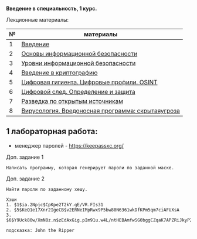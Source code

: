 **Введение в специальность, 1 курс.**

Лекционные материалы: 

| №   | материалы                                                                                                                                                                                                                                                                                                                                                      |
|-----|----------------------------------------------------------------------------------------------------------------------------------------------------------------------------------------------------------------------------------------------------------------------------------------------------------------------------------------------------------------|
| 1   | [Введение](https://github.com/itsecd/introduction-infosec/blob/main/lectures/1%20-%20%D0%92%D0%B2%D0%B5%D0%B4%D0%B5%D0%BD%D0%B8%D0%B5.pdf)                                                                                                                                                                                                                     |
| 2   | [Основы информационной безопасности](https://github.com/itsecd/introduction-infosec/blob/d4b5eb1b567e0dbd7234dad69c674cab0c6c2e05/lectures/2%20-%20%D0%9E%D1%81%D0%BD%D0%BE%D0%B2%D1%8B%20%D0%B8%D0%BD%D1%84%D0%BE%D1%80%D0%BC%D0%B0%D1%86%D0%B8%D0%BE%D0%BD%D0%BD%D0%BE%D0%B9%20%D0%B1%D0%B5%D0%B7%D0%BE%D0%BF%D0%B0%D1%81%D0%BD%D0%BE%D1%81%D1%82%D0%B8.pdf) |
| 3   | [Уровни информационной безопасности](https://github.com/itsecd/introduction-infosec/blob/main/lectures/3%20-%20%D0%A3%D1%80%D0%BE%D0%B2%D0%BD%D0%B8%20%D0%B8%D0%BD%D1%84%D0%BE%D1%80%D0%BC%D0%B0%D1%86%D0%B8%D0%BE%D0%BD%D0%BD%D0%BE%D0%B9%20%D0%B1%D0%B5%D0%B7%D0%BE%D0%BF%D0%B0%D1%81%D0%BD%D0%BE%D1%81%D1%82%D0%B8.pdf)                                     |
| 4   | [Введение в криптографию](https://github.com/itsecd/introduction-infosec/blob/main/lectures/4%20-%20%D0%92%D0%B2%D0%B5%D0%B4%D0%B5%D0%BD%D0%B8%D0%B5%20%D0%B2%20%D0%BA%D1%80%D0%B8%D0%BF%D1%82%D0%BE%D0%B3%D1%80%D0%B0%D1%84%D0%B8%D1%8E.pdf)                                                                                                                  |
| 5   | [Цифровая гигиента. Цифровые профили. OSINT](https://github.com/itsecd/introduction-infosec/blob/main/lectures/5%20-%20%D0%A6%D0%B8%D1%84%D1%80%D0%BE%D0%B2%D0%B0%D1%8F%20%D0%B3%D0%B8%D0%B3%D0%B8%D0%B5%D0%BD%D1%82%D0%B0.%20%D0%A6%D0%B8%D1%84%D1%80%D0%BE%D0%B2%D1%8B%D0%B5%20%D0%BF%D1%80%D0%BE%D1%84%D0%B8%D0%BB%D0%B8.%20OSINT.pdf)                      |
| 6   | [Цифровой след. Определение и защита](https://github.com/itsecd/introduction-infosec/blob/main/lectures/6%20-%20%D0%A6%D0%B8%D1%84%D1%80%D0%BE%D0%B2%D0%BE%D0%B9%20%D1%81%D0%BB%D0%B5%D0%B4.%20%D0%9E%D0%BF%D1%80%D0%B5%D0%B4%D0%B5%D0%BB%D0%B5%D0%BD%D0%B8%D0%B5%20%D0%B8%20%D0%B7%D0%B0%D1%89%D0%B8%D1%82%D0%B0.pdf)                                                                                                                                                                                                                                                                                                                        |
| 7   | [Разведка по открытым источникам](https://github.com/itsecd/introduction-infosec/blob/main/lectures/7%20-%20%D0%A0%D0%B0%D0%B7%D0%B2%D0%B5%D0%B4%D0%BA%D0%B0%20%D0%BF%D0%BE%20%D0%BE%D1%82%D0%BA%D1%80%D1%8B%D1%82%D1%8B%D0%BC%20%D0%B8%D1%81%D1%82%D0%BE%D1%87%D0%BD%D0%B8%D0%BA%D0%B0%D0%BC.pdf)                                                                                                                                                                                                                                                                                                                            |
| 8   | [Вирусология. Вредоносная программа: скрытаяугроза](https://github.com/itsecd/introduction-infosec/blob/main/lectures/8%20-%20%D0%92%D0%B8%D1%80%D1%83%D1%81%D0%BE%D0%BB%D0%BE%D0%B3%D0%B8%D1%8F.%20%D0%92%D1%80%D0%B5%D0%B4%D0%BE%D0%BD%D0%BE%D1%81%D0%BD%D0%B0%D1%8F%20%D0%BF%D1%80%D0%BE%D0%B3%D1%80%D0%B0%D0%BC%D0%BC%D0%B0%20%D1%81%D0%BA%D1%80%D1%8B%D1%82%D0%B0%D1%8F%20%D1%83%D0%B3%D1%80%D0%BE%D0%B7%D0%B0.pdf)                                                                                                                                                                                                                                                                                                          |



1 лабораторная работа: 
-----
- менеджер паролей - https://keepassxc.org/
    
Доп. задание 1

    Написать программу, которая генерирует пароли по заданной маске.
     
Доп. задание 2

    Найти пароли по заданному хешу.
    
    Хэши
    1. $1$ia.2Npjc$CpKpe2T2kY.gE/VR.FIs31
    2. $5$KeQ1e17Xnr2IgeCB$v2ERNeIMpRwx9P5bw80N6361wkDfKPm5qm7ciAFUXsA
    3. $6$Y9Uck80w/XmN8z.n$zEdAxGig.pIm91u.w4L/ntHEBAmfwSG0bggCZqaK7APZRiJkyP2gawg/mj/zPVQNXba20vLnFGjmZlw8iY.u90
        
    подсказка: John the Ripper
